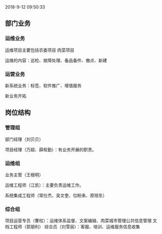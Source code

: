 
2018-9-12 09:50:33


## 部门业务

### 运维业务
运维项目主要包括农委项目 肉菜项目

运维的内容：巡检、故障处理、备品备件、撤点、新建


### 运营业务

新系统业务：标签、软件推广、增值服务

新业务开拓









## 岗位结构

### 管理组
部门经理（刘贝贝）

项目经理（万超、薛栓勤）：有业务开展的职责。



### 运维组

业务主管（王根明）

运维工程师（江凯）：主要负责运维工作。

系统集成工程师（常仕杰、吴文奎、位盼来、原旭东）

### 综合组

项目运营专员（曹柱）：运维体系监督、文案编辑、肉菜城市管理公共信息管理
文档工程师（郭朋利）
综合员（刘雪丽）：客服、培训、运维服务信息收集



















<!--stackedit_data:
eyJoaXN0b3J5IjpbLTEzODU5NTYyNDgsLTk4NTAwMzc5NF19
-->